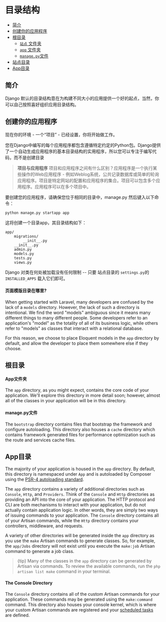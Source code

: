 # 目录结构

- [简介](#introduction)
- [创建你的应用程序](#create-your-app)
- [根目录](#the-root-directory)
    - [`站点` 文件夹](#the-root-site-directory)
    - [`app` 文件夹](#the-root-app-directory)
    - [`manage.py`文件](#the-manage-file)
- [站点目录](#the-site-directory)
- [App目录](#the-app-directory)

<a name="introduction"></a>
## 简介

Django 默认的目录结构意在为构建不同大小的应用提供一个好的起点，当然，你可以自己按照喜好组织应用目录结构。

<a name="create-your-app"></a>
## 创建你的应用程序

现在你的环境 - 一个“项目” - 已经设置，你将开始做工作。

您在Django中编写的每个应用程序都包含遵循特定约定的Python包。Django提供了一个自动生成应用程序的基本目录结构的实用程序，所以您可以专注于编写代码，而不是创建目录

> **项目与应用程序**
> 项目和应用程序之间有什么区别？应用程序是一个执行某些操作的Web应用程序 - 例如Weblog系统，公共记录数据库或简单的轮询应用程序。项目是特定网站的配置和应用程序的集合。项目可以包含多个应用程序。应用程序可以在多个项目中。

要创建您的应用程序，请确保您位于相同的目录中，manage.py 然后键入以下命令：

    python manage.py startapp app

这将创建一个目录app，其目录结构如下：

    app/ 
        migrations/
            __init__.py
        __init__.py 
        admin.py 
        models.py 
        tests.py
        views.py

Django 对类在何处被加载没有任何限制 -- 只要 站点目录的 `settings.py`的 `INSTALLED_APPS` 载入它们即可。

#### 页面模版目录在哪里?

When getting started with Laravel, many developers are confused by the lack of a `models` directory. However, the lack of such a directory is intentional. We find the word "models" ambiguous since it means many different things to many different people. Some developers refer to an application's "model" as the totality of all of its business logic, while others refer to "models" as classes that interact with a relational database.

For this reason, we choose to place Eloquent models in the `app` directory by default, and allow the developer to place them somewhere else if they choose.

<a name="the-root-directory"></a>
## 根目录

<a name="the-root-app-directory"></a>
#### App文件夹

The `app` directory, as you might expect, contains the core code of your application. We'll explore this directory in more detail soon; however, almost all of the classes in your application will be in this directory.

<a name="the-manage-file"></a>
#### manage.py文件

The `bootstrap` directory contains files that bootstrap the framework and configure autoloading. This directory also houses a `cache` directory which contains framework generated files for performance optimization such as the route and services cache files.

<a name="the-app-directory"></a>
## App目录

The majority of your application is housed in the `app` directory. By default, this directory is namespaced under `App` and is autoloaded by Composer using the [PSR-4 autoloading standard](http://www.php-fig.org/psr/psr-4/).

The `app` directory contains a variety of additional directories such as `Console`, `Http`, and `Providers`. Think of the `Console` and `Http` directories as providing an API into the core of your application. The HTTP protocol and CLI are both mechanisms to interact with your application, but do not actually contain application logic. In other words, they are simply two ways of issuing commands to your application. The `Console` directory contains all of your Artisan commands, while the `Http` directory contains your controllers, middleware, and requests.

A variety of other directories will be generated inside the `app` directory as you use the `make` Artisan commands to generate classes. So, for example, the `app/Jobs` directory will not exist until you execute the `make:job` Artisan command to generate a job class.

> {tip} Many of the classes in the `app` directory can be generated by Artisan via commands. To review the available commands, run the `php artisan list make` command in your terminal.

<a name="the-init-directory"></a>
#### The Console Directory

The `Console` directory contains all of the custom Artisan commands for your application. These commands may be generated using the `make:command` command. This directory also houses your console kernel, which is where your custom Artisan commands are registered and your [scheduled tasks](/docs/{{version}}/scheduling) are defined.


